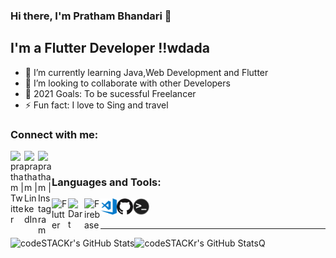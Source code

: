 ### Hi there, I'm Pratham Bhandari 👋


## I'm a Flutter Developer !!wdada
- 🌱 I’m currently learning Java,Web Development and Flutter
- 👯 I’m looking to collaborate with other Developers
- 🥅 2021 Goals: To be sucessful Freelancer
- ⚡ Fun fact: I love to Sing and travel

### Connect with me:

[<img align="left" alt="pratham | Twitter" width="22px" src="http://assets.stickpng.com/images/580b57fcd9996e24bc43c53e.png" />][twitter]
[<img align="left" alt="pratham | LinkedIn" width="22px" src="https://image.flaticon.com/icons/png/512/174/174857.png" />][linkedin]
[<img align="left" alt="pratham | Instagram" width="22px" src="https://www.pngjoy.com/pngm/30/718475_social-media-new-instagram-logo-png-transparent-background.png" />][instagram]

<br />

### Languages and Tools:

<img align="left" alt="Flutter" width="26px" src="https://cdn.iconscout.com/icon/free/png-512/flutter-2038877-1720090.png" />
<img align="left" alt="Dart" width="26px" src="https://www.kindpng.com/picc/m/176-1766554_dart-programming-language-logo-hd-png-download.png" />
<img align="left" alt="Firebase" width="26px" src="https://cdn.icon-icons.com/icons2/691/PNG/512/google_firebase_icon-icons.com_61474.png" />
<img align="left" alt="Visual Studio Code" width="26px" src="https://raw.githubusercontent.com/github/explore/80688e429a7d4ef2fca1e82350fe8e3517d3494d/topics/visual-studio-code/visual-studio-code.png" />
<img align="left" alt="GitHub" width="26px" src="https://raw.githubusercontent.com/github/explore/78df643247d429f6cc873026c0622819ad797942/topics/github/github.png" />
<img align="left" alt="Terminal" width="26px" src="https://raw.githubusercontent.com/github/explore/80688e429a7d4ef2fca1e82350fe8e3517d3494d/topics/terminal/terminal.png" />
<br />
<br />

---

<img align="left" alt="codeSTACKr's GitHub Stats" src="https://github-readme-stats.vercel.app/api?username=Prathambhandari&show_icons=true&theme=graywhite"/>
<img align="left" alt="codeSTACKr's GitHub Stats" src="https://github-readme-stats.vercel.app/api/top-langs/?username=Prathambhandari&theme=graywhite"/>
  


[twitter]: https://twitter.com/iampratham24
[youtube]: https://youtube.com/codeSTACKr
[instagram]: https://www.instagram.com/prathamkbhandari/?hl=en
[linkedin]: https://www.linkedin.com/in/pratham-bhandari-5a81991a0/

Q
